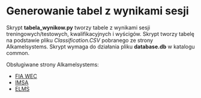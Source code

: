 # Generowanie tabel z wynikami sesji

Skrypt **tabela_wynikow.py** tworzy tabele z wynikami sesji treningowych/testowych, kwalifikacyjnych i wyścigów. Skrypt tworzy tabelę na podstawie pliku *Classification.CSV* pobranego ze strony Alkamelsystems. Skrypt wymaga do działania pliku **database.db** w katalogu common. 

Obsługiwane strony Alkamelsystems:
- [FIA WEC](http://fiawec.alkamelsystems.com)
- [IMSA](https://imsa.results.alkamelcloud.com/)
- [ELMS](http://elms.alkamelsystems.com)